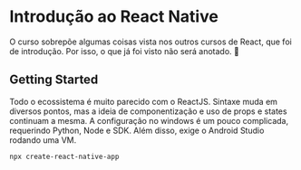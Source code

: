 # Introdução ao React Native

O curso sobrepõe algumas coisas vista nos outros cursos de React, que foi de introdução. Por isso, o que já foi visto não será anotado. 📖

## Getting Started

Todo o ecossistema é muito parecido com o ReactJS. Sintaxe muda em diversos pontos, mas a ideia de componentização e uso de props e states continuam a mesma.
A configuração no windows é um pouco complicada, requerindo Python, Node e SDK. Além disso, exige o Android Studio rodando uma VM.

```
npx create-react-native-app
```